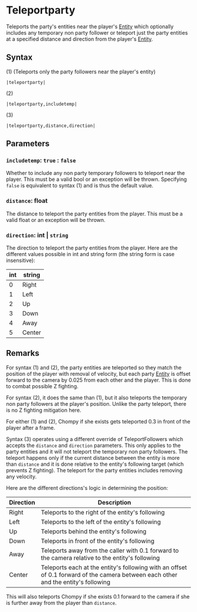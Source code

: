 # Teleportparty

Teleports the party's entities near the player's [Entity](../../../Entities/Entity.md) which optionally includes any temporary non party follower or teleport just the party entities at a specified distance and direction from the player's [Entity](../../../Entities/Entity.md).

## Syntax

(1) (Teleports only the party followers near the player's entity)

````
|teleportparty|
````

(2)

````
|teleportparty,includetemp|
````

(3)

````
|teleportparty,distance,direction|
````

## Parameters

### `includetemp`: `true` : `false`

Whether to include any non party temporary followers to teleport near the player. This must be a valid bool or an exception will be thrown. Specifying `false` is equivalent to syntax (1) and is thus the default value.

### `distance`: float

The distance to teleport the party entities from the player. This must be a valid float or an exception will be thrown.

### `direction`: int | `string`

The direction to teleport the party entities from the player. Here are the different values possible in int and string form (the string form is case insensitive):

|int|string|
|---|------|
|0|Right|
|1|Left|
|2|Up|
|3|Down|
|4|Away|
|5|Center|

## Remarks

For syntax (1) and (2), the party entities are teleported so they match the position of the player with removal of velocity, but each party [Entity](../../../Entities/Entity.md) is offset forward to the camera by 0.025 from each other and the player. This is done to combat possible Z fighting.

For syntax (2), it does the same than (1), but it also teleports the temporary non party followers at the player's position. Unlike the party teleport, there is no Z fighting mitigation here. 

For either (1) and (2), Chompy if she exists gets teleported 0.3 in front of the player after a frame.

Syntax (3) operates using a different override of TeleportFollowers which accepts the `distance` and `direction` parameters. This only applies to the party entities and it will not teleport the temporary non party followers. The teleport happens only if the current distance between the entity is more than `distance` and it is done relative to the entity's following target (which prevents Z fighting). The teleport for the party entities includes removing any velocity.

Here are the different directions's logic in determining the position:

|Direction|Description|
|---------|-----------|
|Right|Teleports to the right of the entity's following|
|Left|Teleports to the left of the entity's following|
|Up|Teleports behind the entity's following|
|Down|Teleports in front of the entity's following|
|Away|Teleports away from the caller with 0.1 forward to the camera relative to the entity's following|
|Center|Teleports each at the entity's following with an offset of 0.1 forward of the camera between each other and the entity's following|

This will also teleports Chompy if she exists 0.1 forward to the camera if she is further away from the player than `distance`.
